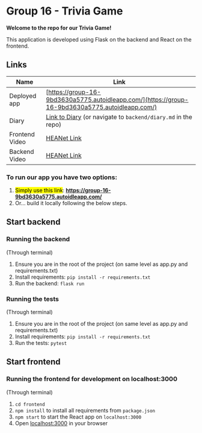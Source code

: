 # Group 16 - Trivia Game
<b>Welcome to the repo for our Trivia Game!</b>

This application is developed using Flask on the backend and React on the frontend.

## Links

| Name           | Link                                                                                                                                                         |
|----------------|--------------------------------------------------------------------------------------------------------------------------------------------------------------|
| Deployed app   | [https://group-16-9bd3630a5775.autoidleapp.com/](https://group-16-9bd3630a5775.autoidleapp.com/)                                                             |
| Diary          | [Link to Diary](https://gitlab.scss.tcd.ie/group-16/backend/blob/f3336959e9edc7d095dce72a410a953dc4013d36/diary.md) (or navigate to `backend/diary.md` in the repo) |
| Frontend Video | [HEANet Link](https://media.heanet.ie/page/f3a831df337840a4924f24fadfd3799f)                                                                                 |
| Backend Video  | [HEANet Link](https://media.heanet.ie/page/0b1d688ede2b4129af08077e9dd2482a)                                                                          |


### <b>To run our app you have two options: </b>
1. <mark>Simply use this link</mark>: <b>https://group-16-9bd3630a5775.autoidleapp.com/ </b>
2. Or... build it locally following the below steps.


## Start backend

### Running the backend
(Through terminal)
1. Ensure you are in the root of the project (on same level as app.py and requirements.txt)
2. Install requirements: `pip install -r requirements.txt`
3. Run the backend: `flask run`

### Running the tests
(Through terminal)
1. Ensure you are in the root of the project (on same level as app.py and requirements.txt)
2. Install requirements: `pip install -r requirements.txt`
3. Run the tests: `pytest`


## Start frontend

### Running the frontend for development on localhost:3000
(Through terminal)
1. `cd frontend`
2. `npm install` to install all requirements from `package.json`
3. `npm start` to start the React app on `localhost:3000`
4. Open <localhost:3000> in your browser

